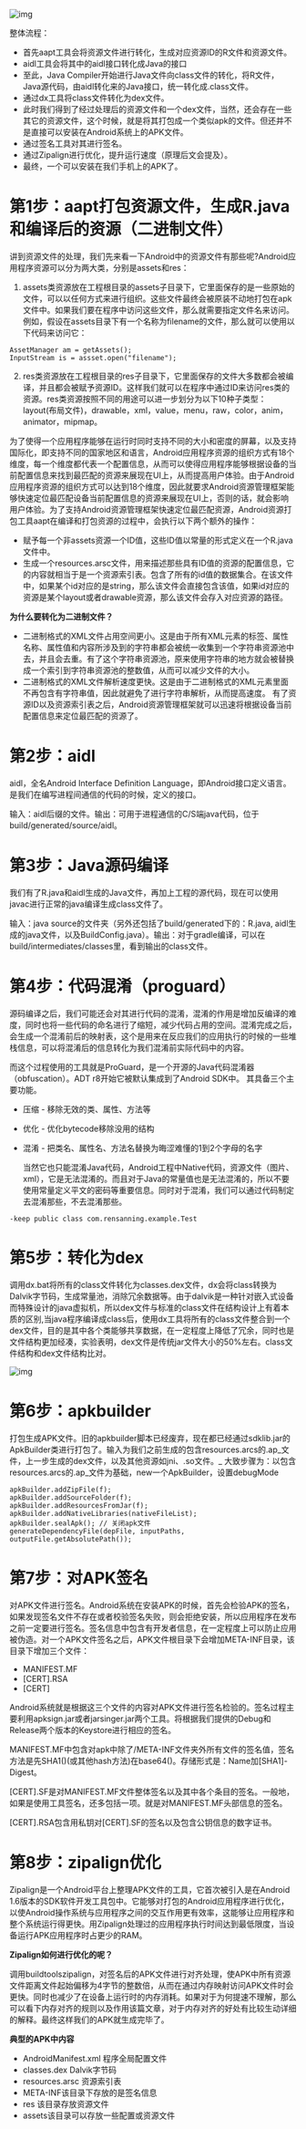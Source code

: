![img](Android项目构建流程_imgs\Dm588cTMZFE.png)

整体流程：

- 首先aapt工具会将资源文件进行转化，生成对应资源ID的R文件和资源文件。
- aidl工具会将其中的aidl接口转化成Java的接口
- 至此，Java Compiler开始进行Java文件向class文件的转化，将R文件，Java源代码，由aidl转化来的Java接口，统一转化成.class文件。
- 通过dx工具将class文件转化为dex文件。
- 此时我们得到了经过处理后的资源文件和一个dex文件，当然，还会存在一些其它的资源文件，这个时候，就是将其打包成一个类似apk的文件。但还并不是直接可以安装在Android系统上的APK文件。
- 通过签名工具对其进行签名。
- 通过Zipalign进行优化，提升运行速度（原理后文会提及）。
- 最终，一个可以安装在我们手机上的APK了。

# 第1步：aapt打包资源文件，生成R.java和编译后的资源（二进制文件）

讲到资源文件的处理，我们先来看一下Android中的资源文件有那些呢?Android应用程序资源可以分为两大类，分别是assets和res：

1. assets类资源放在工程根目录的assets子目录下，它里面保存的是一些原始的文件，可以以任何方式来进行组织。这些文件最终会被原装不动地打包在apk文件中。如果我们要在程序中访问这些文件，那么就需要指定文件名来访问。例如，假设在assets目录下有一个名称为filename的文件，那么就可以使用以下代码来访问它：

```
AssetManager am = getAssets();    
InputStream is = assset.open("filename");  
```

2. res类资源放在工程根目录的res子目录下，它里面保存的文件大多数都会被编译，并且都会被赋予资源ID。这样我们就可以在程序中通过ID来访问res类的资源。res类资源按照不同的用途可以进一步划分为以下10种子类型：layout(布局文件)，drawable，xml，value，menu，raw，color，anim，animator，mipmap。

为了使得一个应用程序能够在运行时同时支持不同的大小和密度的屏幕，以及支持国际化，即支持不同的国家地区和语言，Android应用程序资源的组织方式有18个维度，每一个维度都代表一个配置信息，从而可以使得应用程序能够根据设备的当前配置信息来找到最匹配的资源来展现在UI上，从而提高用户体验。由于Android应用程序资源的组织方式可以达到18个维度，因此就要求Android资源管理框架能够快速定位最匹配设备当前配置信息的资源来展现在UI上，否则的话，就会影响用户体验。为了支持Android资源管理框架快速定位最匹配资源，Android资源打包工具aapt在编译和打包资源的过程中，会执行以下两个额外的操作：

- 赋予每一个非assets资源一个ID值，这些ID值以常量的形式定义在一个R.java文件中。
- 生成一个resources.arsc文件，用来描述那些具有ID值的资源的配置信息，它的内容就相当于是一个资源索引表。包含了所有的id值的数据集合。在该文件中，如果某个id对应的是string，那么该文件会直接包含该值，如果id对应的资源是某个layout或者drawable资源，那么该文件会存入对应资源的路径。

**为什么要转化为二进制文件？**

- 二进制格式的XML文件占用空间更小。这是由于所有XML元素的标签、属性名称、属性值和内容所涉及到的字符串都会被统一收集到一个字符串资源池中去，并且会去重。有了这个字符串资源池，原来使用字符串的地方就会被替换成一个索引到字符串资源池的整数值，从而可以减少文件的大小。
- 二进制格式的XML文件解析速度更快。这是由于二进制格式的XML元素里面不再包含有字符串值，因此就避免了进行字符串解析，从而提高速度。
  有了资源ID以及资源索引表之后，Android资源管理框架就可以迅速将根据设备当前配置信息来定位最匹配的资源了。

# 第2步：aidl

aidl，全名Android Interface Definition Language，即Android接口定义语言。是我们在编写进程间通信的代码的时候，定义的接口。

输入：aidl后缀的文件。输出：可用于进程通信的C/S端java代码，位于build/generated/source/aidl。

# 第3步：Java源码编译

我们有了R.java和aidl生成的Java文件，再加上工程的源代码，现在可以使用javac进行正常的java编译生成class文件了。

输入：java source的文件夹（另外还包括了build/generated下的：R.java, aidl生成的java文件，以及BuildConfig.java）。输出：对于gradle编译，可以在build/intermediates/classes里，看到输出的class文件。

# 第4步：代码混淆（proguard）

源码编译之后，我们可能还会对其进行代码的混淆，混淆的作用是增加反编译的难度，同时也将一些代码的命名进行了缩短，减少代码占用的空间。混淆完成之后，会生成一个混淆前后的映射表，这个是用来在反应我们的应用执行的时候的一些堆栈信息，可以将混淆后的信息转化为我们混淆前实际代码中的内容。

而这个过程使用的工具就是ProGuard，是一个开源的Java代码混淆器（obfuscation）。ADT r8开始它被默认集成到了Android SDK中。 其具备三个主要功能。

- 压缩 - 移除无效的类、属性、方法等

- 优化 - 优化bytecode移除没用的结构

- 混淆 - 把类名、属性名、方法名替换为晦涩难懂的1到2个字母的名字

  当然它也只能混淆Java代码，Android工程中Native代码，资源文件（图片、xml），它是无法混淆的。而且对于Java的常量值也是无法混淆的，所以不要使用常量定义平文的密码等重要信息。同时对于混淆，我们可以通过代码制定去混淆那些，不去混淆那些。

```
-keep public class com.rensanning.example.Test
```

# 第5步：转化为dex

调用dx.bat将所有的class文件转化为classes.dex文件，dx会将class转换为Dalvik字节码，生成常量池，消除冗余数据等。由于dalvik是一种针对嵌入式设备而特殊设计的java虚拟机，所以dex文件与标准的class文件在结构设计上有着本质的区别,当java程序编译成class后，使用dx工具将所有的class文件整合到一个dex文件，目的是其中各个类能够共享数据，在一定程度上降低了冗余，同时也是文件结构更加经凑，实验表明，dex文件是传统jar文件大小的50%左右。class文件结构和dex文件结构比对。

![img](Android项目构建流程_imgs\A4BBHvwraBe.png)

# 第6步：apkbuilder

打包生成APK文件。旧的apkbuilder脚本已经废弃，现在都已经通过sdklib.jar的ApkBuilder类进行打包了。输入为我们之前生成的包含resources.arcs的.ap_文件，上一步生成的dex文件，以及其他资源如jni、.so文件。_
大致步骤为：以包含resources.arcs的.ap_文件为基础，new一个ApkBuilder，设置debugMode

```
apkBuilder.addZipFile(f);
apkBuilder.addSourceFolder(f);
apkBuilder.addResourcesFromJar(f);
apkBuilder.addNativeLibraries(nativeFileList);
apkBuilder.sealApk(); // 关闭apk文件
generateDependencyFile(depFile, inputPaths, outputFile.getAbsolutePath());
```

# 第7步：对APK签名

对APK文件进行签名。Android系统在安装APK的时候，首先会检验APK的签名，如果发现签名文件不存在或者校验签名失败，则会拒绝安装，所以应用程序在发布之前一定要进行签名。签名信息中包含有开发者信息，在一定程度上可以防止应用被伪造。对一个APK文件签名之后，APK文件根目录下会增加META-INF目录，该目录下增加三个文件：

- MANIFEST.MF
- [CERT].RSA
- [CERT]

Android系统就是根据这三个文件的内容对APK文件进行签名检验的。签名过程主要利用apksign.jar或者jarsinger.jar两个工具。将根据我们提供的Debug和Release两个版本的Keystore进行相应的签名。

MANIFEST.MF中包含对apk中除了/META-INF文件夹外所有文件的签名值，签名方法是先SHA1()(或其他hash方法)在base64()。存储形式是：Name加[SHA1]-Digest。

[CERT].SF是对MANIFEST.MF文件整体签名以及其中各个条目的签名。一般地，如果是使用工具签名，还多包括一项。就是对MANIFEST.MF头部信息的签名。

[CERT].RSA包含用私钥对[CERT].SF的签名以及包含公钥信息的数字证书。

# 第8步：zipalign优化

Zipalign是一个Android平台上整理APK文件的工具，它首次被引入是在Android 1.6版本的SDK软件开发工具包中。它能够对打包的Android应用程序进行优化， 以使Android操作系统与应用程序之间的交互作用更有效率，这能够让应用程序和整个系统运行得更快。用Zipalign处理过的应用程序执行时间达到最低限度，当设备运行APK应用程序时占更少的RAM。

**Zipalign如何进行优化的呢？**

调用buildtoolszipalign，对签名后的APK文件进行对齐处理，使APK中所有资源文件距离文件起始偏移为4字节的整数倍，从而在通过内存映射访问APK文件时会更快。同时也减少了在设备上运行时的内存消耗。如果对于为何提速不理解，那么可以看下内存对齐的规则以及作用该篇文章，对于内存对齐的好处有比较生动详细的解释。最终这样我们的APK就生成完毕了。

**典型的APK中内容**

- AndroidManifest.xml 程序全局配置文件
- classes.dex Dalvik字节码
- resources.arsc 资源索引表
- META-INF该目录下存放的是签名信息
- res 该目录存放资源文件
- assets该目录可以存放一些配置或资源文件
